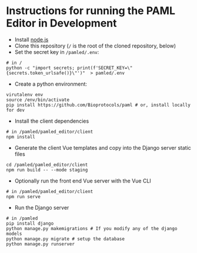 # Instructions for running the PAML Editor in Development
- Install [node.js](https://nodejs.org/en/download/)
- Clone this repository (`/` is the root of the cloned repository, below)
- Set the secret key in `/pamled/.env`:
```
# in /
python -c "import secrets; print(f'SECRET_KEY=\"{secrets.token_urlsafe()}\"')"  > pamled/.env
```
- Create a python environment:
```
virutalenv env
source /env/bin/activate
pip install https://github.com/Bioprotocols/paml # or, install locally for dev
```
- Install the client dependencies
```
# in /pamled/pamled_editor/client
npm install
```
- Generate the client Vue templates and copy into the Django server static files
```
cd /pamled/pamled_editor/client
npm run build -- --mode staging
```
- Optionally run the front end Vue server with the Vue CLI
```
# in /pamled/pamled_editor/client
npm run serve
```
- Run the Django server
```
# in /pamled
pip install django
python manage.py makemigrations # If you modify any of the django models
python manage.py migrate # setup the database
python manage.py runserver
```